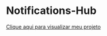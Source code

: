  # Notifications-Hub
 <p>
    <a href="https://mateus-s-quintanilha.github.io/notifications-hub/index.html" target="_blank">Clique aqui para visualizar meu projeto</a>
 </p>
